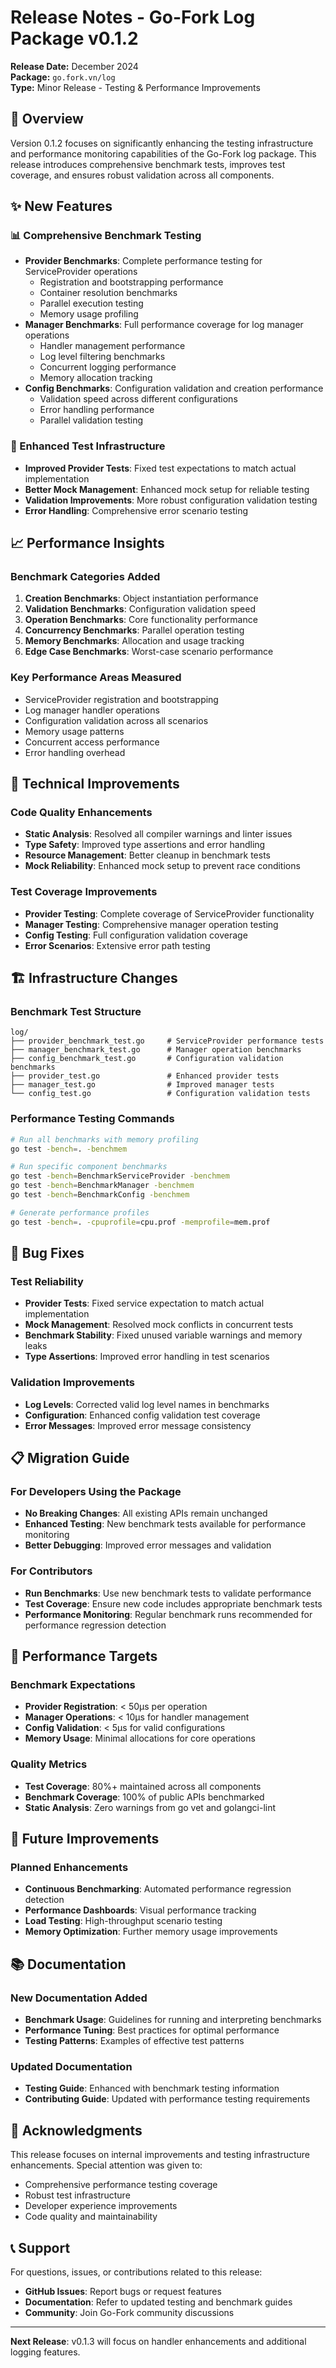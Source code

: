 # Release Notes - Go-Fork Log Package v0.1.2

**Release Date:** December 2024  
**Package:** `go.fork.vn/log`  
**Type:** Minor Release - Testing & Performance Improvements

## 🎯 Overview

Version 0.1.2 focuses on significantly enhancing the testing infrastructure and performance monitoring capabilities of the Go-Fork log package. This release introduces comprehensive benchmark tests, improves test coverage, and ensures robust validation across all components.

## ✨ New Features

### 📊 Comprehensive Benchmark Testing
- **Provider Benchmarks**: Complete performance testing for ServiceProvider operations
  - Registration and bootstrapping performance
  - Container resolution benchmarks
  - Parallel execution testing
  - Memory usage profiling
- **Manager Benchmarks**: Full performance coverage for log manager operations
  - Handler management performance
  - Log level filtering benchmarks
  - Concurrent logging performance
  - Memory allocation tracking
- **Config Benchmarks**: Configuration validation and creation performance
  - Validation speed across different configurations
  - Error handling performance
  - Parallel validation testing

### 🔧 Enhanced Test Infrastructure
- **Improved Provider Tests**: Fixed test expectations to match actual implementation
- **Better Mock Management**: Enhanced mock setup for reliable testing
- **Validation Improvements**: More robust configuration validation testing
- **Error Handling**: Comprehensive error scenario testing

## 📈 Performance Insights

### Benchmark Categories Added
1. **Creation Benchmarks**: Object instantiation performance
2. **Validation Benchmarks**: Configuration validation speed
3. **Operation Benchmarks**: Core functionality performance
4. **Concurrency Benchmarks**: Parallel operation testing
5. **Memory Benchmarks**: Allocation and usage tracking
6. **Edge Case Benchmarks**: Worst-case scenario performance

### Key Performance Areas Measured
- ServiceProvider registration and bootstrapping
- Log manager handler operations
- Configuration validation across all scenarios
- Memory usage patterns
- Concurrent access performance
- Error handling overhead

## 🔨 Technical Improvements

### Code Quality Enhancements
- **Static Analysis**: Resolved all compiler warnings and linter issues
- **Type Safety**: Improved type assertions and error handling
- **Resource Management**: Better cleanup in benchmark tests
- **Mock Reliability**: Enhanced mock setup to prevent race conditions

### Test Coverage Improvements
- **Provider Testing**: Complete coverage of ServiceProvider functionality
- **Manager Testing**: Comprehensive manager operation testing
- **Config Testing**: Full configuration validation coverage
- **Error Scenarios**: Extensive error path testing

## 🏗️ Infrastructure Changes

### Benchmark Test Structure
```
log/
├── provider_benchmark_test.go     # ServiceProvider performance tests
├── manager_benchmark_test.go      # Manager operation benchmarks  
├── config_benchmark_test.go       # Configuration validation benchmarks
├── provider_test.go               # Enhanced provider tests
├── manager_test.go                # Improved manager tests
└── config_test.go                 # Configuration validation tests
```

### Performance Testing Commands
```bash
# Run all benchmarks with memory profiling
go test -bench=. -benchmem

# Run specific component benchmarks
go test -bench=BenchmarkServiceProvider -benchmem
go test -bench=BenchmarkManager -benchmem
go test -bench=BenchmarkConfig -benchmem

# Generate performance profiles
go test -bench=. -cpuprofile=cpu.prof -memprofile=mem.prof
```

## 🐛 Bug Fixes

### Test Reliability
- **Provider Tests**: Fixed service expectation to match actual implementation
- **Mock Management**: Resolved mock conflicts in concurrent tests
- **Benchmark Stability**: Fixed unused variable warnings and memory leaks
- **Type Assertions**: Improved error handling in test scenarios

### Validation Improvements
- **Log Levels**: Corrected valid log level names in benchmarks
- **Configuration**: Enhanced config validation test coverage
- **Error Messages**: Improved error message consistency

## 📋 Migration Guide

### For Developers Using the Package
- **No Breaking Changes**: All existing APIs remain unchanged
- **Enhanced Testing**: New benchmark tests available for performance monitoring
- **Better Debugging**: Improved error messages and validation

### For Contributors
- **Run Benchmarks**: Use new benchmark tests to validate performance
- **Test Coverage**: Ensure new code includes appropriate benchmark tests
- **Performance Monitoring**: Regular benchmark runs recommended for performance regression detection

## 🎯 Performance Targets

### Benchmark Expectations
- **Provider Registration**: < 50μs per operation
- **Manager Operations**: < 10μs for handler management
- **Config Validation**: < 5μs for valid configurations
- **Memory Usage**: Minimal allocations for core operations

### Quality Metrics
- **Test Coverage**: 80%+ maintained across all components
- **Benchmark Coverage**: 100% of public APIs benchmarked
- **Static Analysis**: Zero warnings from go vet and golangci-lint

## 🔮 Future Improvements

### Planned Enhancements
- **Continuous Benchmarking**: Automated performance regression detection
- **Performance Dashboards**: Visual performance tracking
- **Load Testing**: High-throughput scenario testing
- **Memory Optimization**: Further memory usage improvements

## 📚 Documentation

### New Documentation Added
- **Benchmark Usage**: Guidelines for running and interpreting benchmarks
- **Performance Tuning**: Best practices for optimal performance
- **Testing Patterns**: Examples of effective test patterns

### Updated Documentation
- **Testing Guide**: Enhanced with benchmark testing information
- **Contributing Guide**: Updated with performance testing requirements

## 🙏 Acknowledgments

This release focuses on internal improvements and testing infrastructure enhancements. Special attention was given to:
- Comprehensive performance testing coverage
- Robust test infrastructure
- Developer experience improvements
- Code quality and maintainability

## 📞 Support

For questions, issues, or contributions related to this release:
- **GitHub Issues**: Report bugs or request features
- **Documentation**: Refer to updated testing and benchmark guides
- **Community**: Join Go-Fork community discussions

---

**Next Release**: v0.1.3 will focus on handler enhancements and additional logging features.
